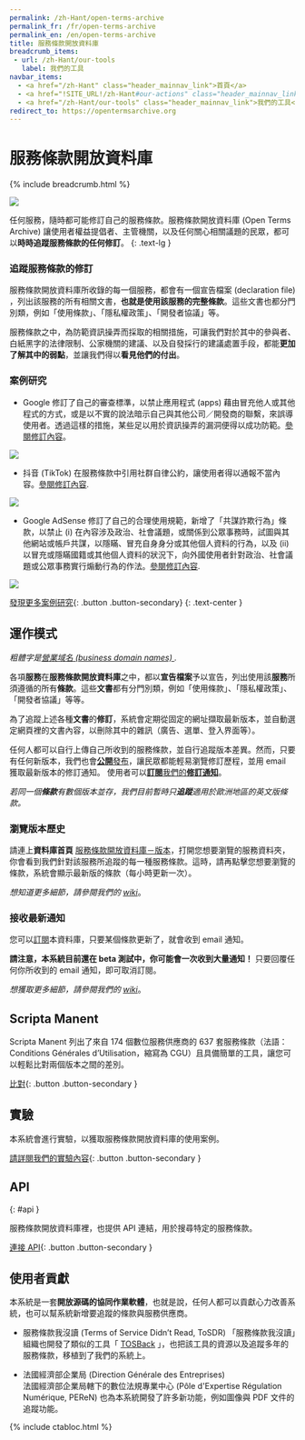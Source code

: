 ```yaml
---
permalink: /zh-Hant/open-terms-archive
permalink_fr: /fr/open-terms-archive
permalink_en: /en/open-terms-archive
title: 服務條款開放資料庫
breadcrumb_items:
 - url: /zh-Hant/our-tools
   label: 我們的工具
navbar_items:
  - <a href="/zh-Hant" class="header_mainnav_link">首頁</a>
  - <a href="!SITE_URL!/zh-Hant#our-actions" class="header_mainnav_link">我們的行動</a>
  - <a href="/zh-Hant/our-tools" class="header_mainnav_link">我們的工具</a>
redirect_to: https://opentermsarchive.org
---
```


# 服務條款開放資料庫
{% include breadcrumb.html %}

![](../../assets/img/open-terms-archive/thumb.jpg)

任何服務，隨時都可能修訂自己的服務條款。服務條款開放資料庫 (Open Terms Archive) 讓使用者權益提倡者、主管機關，以及任何關心相關議題的民眾，都可以**時時追蹤服務條款的任何修訂**。
{: .text-lg }

### 追蹤服務條款的修訂

服務條款開放資料庫所收錄的每一個服務，都會有一個宣告檔案 (declaration file) ，列出該服務的所有相關文書，**也就是使用該服務的完整條款**。這些文書也都分門別類，例如「使用條款」、「隱私權政策」、「開發者協議」等。

服務條款之中，為防範資訊操弄而採取的相關措施，可讓我們對於其中的參與者、白紙黑字的法律限制、公家機關的建議、以及自發採行的建議處置手段，都能**更加了解其中的弱點**，並讓我們得以**看見他們的付出**。

### 案例研究

- Google 修訂了自己的審查標準，以禁止應用程式 (apps) 藉由冒充他人或其他程式的方式，或是以不實的說法暗示自己與其他公司／開發商的聯繫，來誤導使用者。透過這樣的措施，某些足以用於資訊操弄的漏洞便得以成功防範。[參閱修訂內容](https://github.com/ambanum/OpenTermsArchive-versions/commit/98f6c)。

![](../../assets/img/open-terms-archive/google-case-studie.png)

- 抖音 (TikTok) 在服務條款中引用社群自律公約，讓使用者得以通報不當內容。[參閱修訂內容](https://github.com/ambanum/OpenTermsArchive-versions/commit/0d2f0386).

![](../../assets/img/open-terms-archive/tiktok-case-studie.png)

- Google AdSense 修訂了自己的合理使用規範，新增了「共謀詐欺行為」條款，以禁止 (i) 在內容涉及政治、社會議題，或關係到公眾事務時，試圖與其他網站或帳戶共謀，以隱瞞、冒充自身身分或其他個人資料的行為，以及 (ii) 以冒充或隱瞞國籍或其他個人資料的狀況下，向外國使用者針對政治、社會議題或公眾事務實行煽動行為的作法。[參閱修訂內容](https://github.com/ambanum/OpenTermsArchive-versions/commit/c62b7).

![](../../assets/img/open-terms-archive/google-case-studie.png)

[發現更多案例研究](https://github.com/ambanum/OpenTermsArchive/wiki/%C3%89tudes-de-cas){: .button .button-secondary}
{: .text-center }

## 運作模式

_粗體字是[營業域名 (business domain names) ](https://en.wikipedia.org/wiki/Domain-driven_design)._

各項**服務**在**服務條款開放資料庫**之中，都以**宣告檔案**予以宣告，列出使用該**服務**所須遵循的所有**條款**。這些**文書**都有分門別類，例如「使用條款」、「隱私權政策」、「開發者協議」等等。

為了追蹤上述各種**文書**的**修訂**，系統會定期從固定的網址擷取最新版本，並自動選定網頁裡的文書內容，以刪除其中的雜訊（廣告、選單、登入界面等）。

任何人都可以自行上傳自己所收到的服務條款，並自行追蹤版本差異。然而，只要有任何新版本，我們也會[**公開**發布](https://github.com/ambanum/OpenTermsArchive-versions)，讓民眾都能輕易瀏覽修訂歷程，並用 email 獲取最新版本的修訂通知。
使用者可以[**訂閱**我們的**修訂通知**](#接收最新通知)。

_若同一個**條款**有數個版本並存，我們目前暫時只**追蹤**適用於歐洲地區的英文版條款。_

### 瀏覽版本歷史

請連上**資料庫首頁** [服務條款開放資料庫－版本](https://github.com/ambanum/OpenTermsArchive-versions)，打開您想要瀏覽的服務資料夾，你會看到我們針對該服務所追蹤的每一種服務條款。這時，請再點擊您想要瀏覽的條款，系統會顯示最新版的條款（每小時更新一次）。

_想知道更多細節，請參閱我們的 [wiki](https://github.com/ambanum/OpenTermsArchive#exploring-the-versions-history)_。

### 接收最新通知

您可以[訂閱](https://59692a77.sibforms.com/serve/MUIEAKuTv3y67e27PkjAiw7UkHCn0qVrcD188cQb-ofHVBGpvdUWQ6EraZ5AIb6vJqz3L8LDvYhEzPb2SE6eGWP35zXrpwEFVJCpGuER9DKPBUrifKScpF_ENMqwE_OiOZ3FdCV2ra-TXQNxB2sTEL13Zj8HU7U0vbbeF7TnbFiW8gGbcOa5liqmMvw_rghnEB2htMQRCk6A3eyj)本資料庫，只要某個條款更新了，就會收到 email 通知。

**請注意，本系統目前還在 beta 測試中，你可能會一次收到大量通知！** 只要回覆任何你所收到的 email 通知，即可取消訂閱。

_想獲取更多細節，請參閱我們的 [wiki](https://github.com/ambanum/OpenTermsArchive#exploring-the-versions-history)_。

## Scripta Manent

Scripta Manent 列出了來自 174 個數位服務供應商的 637 套服務條款（法語：Conditions Générales d’Utilisation，縮寫為 CGU）且具備簡單的工具，讓您可以輕鬆比對兩個版本之間的差別。

[比對](/zh-Hant/open-terms-archive/scripta-manent){: .button .button-secondary }

## 實驗

本系統會進行實驗，以獲取服務條款開放資料庫的使用案例。

[請詳閱我們的實驗內容](/zh-Hant/open-terms-archive/experiments){: .button .button-secondary }

## API
{: #api }

服務條款開放資料庫裡，也提供 API 連結，用於搜尋特定的服務條款。

[連接 API](https://disinfo.quaidorsay.fr/api/open-terms-archive/){: .button .button-secondary }

## 使用者貢獻

本系統是一套**開放源碼的協同作業軟體**，也就是說，任何人都可以貢獻心力改善系統，也可以幫系統新增要追蹤的條款與服務供應商。

- 服務條款我沒讀 (Terms of Service Didn’t Read, ToSDR)
「服務條款我沒讀」組織也開發了類似的工具「 [TOSBack](https://tosback.org/) 」，也把該工具的資源以及追蹤多年的服務條款，移植到了我們的系統上。

- 法國經濟部企業局 (Direction Générale des Entreprises)  
法國經濟部企業局轄下的數位法規專業中心 (Pôle d'Expertise Régulation Numérique, PEReN) 也為本系統開發了許多新功能，例如圖像與 PDF 文件的追蹤功能。

{% include ctabloc.html %}
